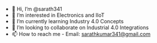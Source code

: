 - 👋 Hi, I’m @sarath341
- 👀 I’m interested in Electronics and IIoT
- 🌱 I’m currently learning Industry 4.0 Concepts
- 💞️ I’m looking to collaborate on Industrial 4.0 Integrations
- 📫 How to reach me - Email: sarathkumar341@gmail.com

<!---
sarath341/sarath341 is a ✨ special ✨ repository because its `README.md` (this file) appears on your GitHub profile.
You can click the Preview link to take a look at your changes.
--->
